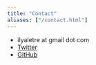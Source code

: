 ```yaml
---
title: "Contact"
aliases: ["/contact.html"]
---
```


- ilyaletre at gmail dot com
- [Twitter](https://twitter.com/ilyaletre)
- [GitHub](https://github.com/utky)

